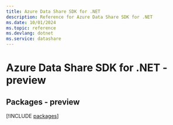 ```yaml
---
title: Azure Data Share SDK for .NET
description: Reference for Azure Data Share SDK for .NET
ms.date: 10/01/2024
ms.topic: reference
ms.devlang: dotnet
ms.service: datashare
---
```

# Azure Data Share SDK for .NET - preview
## Packages - preview
[!INCLUDE [packages](data-share-index.md)]